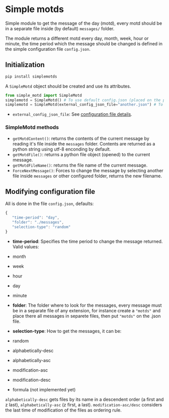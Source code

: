 # Simple motds

Simple module to get the message of the day (motd), every motd should be in a separate file inside (by default) `messages/` folder.

The module returns a different motd every day, month, week, hour or minute, the time period which the message should be changed is defined in the simple configuration file `config.json`.

## Initialization

```bash
pip install simplemotds
```

A `SimpleMotd` object should be created and use its attributes.

```python
from simple_motd import SimpleMotd
simplemotd = SimpleMotd() # To use default config.json (placed on the package root)
simplemotd = SimpleMotd(external_config_json_file="another.json") # To use different configuration file (placed anywhere you want)
```

* `external_config_json_file`: See [configuration file details](#modifying-configuration-file).

### SimpleMotd methods

* `getMotdContent()`: returns the contents of the current message by reading it's file inside the `messages` folder. Contents are returned as a python string using utf-8 enconding by default.
* `getMotdFile()`: returns a python file object (opened) to the current message.
* `getMotdFileName()`: returns the file name of the current message.
* `ForceNextMessage()`: Forces to change the message by selecting another file inside `messages` or other configured folder, returns the new filename.

## Modifying configuration file

All is done in the file `config.json`, defaults:

```javascript
{
   "time-period": "day",
   "folder": "./messages",
   "selection-type": "random"
}
```
- **time-period**: Specifies the time period to change the message returned. Valid values:
 - month
 - week
 - hour
 - day
 - minute
 
- **folder**: The folder where to look for the messages, every message must be in a separate file of any extension, for instance create a `"motds"` and place there all messages in separete files, then put `"motds"` on the .json file.
 
- **selection-type**: How to get the messages, it can be:
 - random
 - alphabetically-desc
 - alphabetically-asc
 - modification-asc
 - modification-desc
 - formula <numeric formula> (not implemented yet)

`alphabetically-desc` gets files by its name in a descendent order (a first and z last), `alphabetically-asc` (z first, a last). `modification-asc/desc` considers the last time of modification of the files as ordering rule.
